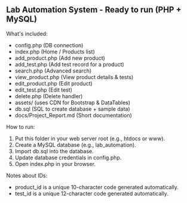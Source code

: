 Lab Automation System - Ready to run (PHP + MySQL)
-------------------------------------------------
What's included:
- config.php            (DB connection)
- index.php             (Home / Products list)
- add_product.php       (Add new product)
- add_test.php          (Add test record for a product)
- search.php            (Advanced search)
- view_product.php      (View product details & tests)
- edit_product.php      (Edit product)
- edit_test.php         (Edit test)
- delete.php            (Delete handler)
- assets/ (uses CDN for Bootstrap & DataTables)
- db.sql                (SQL to create database + sample data)
- docs/Project_Report.md (Short documentation)

How to run:
1. Put this folder in your web server root (e.g., htdocs or www).
2. Create a MySQL database (e.g., lab_automation).
3. Import db.sql into the database.
4. Update database credentials in config.php.
5. Open index.php in your browser.

Notes about IDs:
- product_id is a unique 10-character code generated automatically.
- test_id is a unique 12-character code generated automatically.
